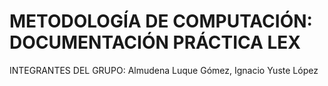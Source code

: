 
# METODOLOGÍA DE COMPUTACIÓN: DOCUMENTACIÓN PRÁCTICA LEX

INTEGRANTES DEL GRUPO: Almudena Luque Gómez, Ignacio Yuste López
